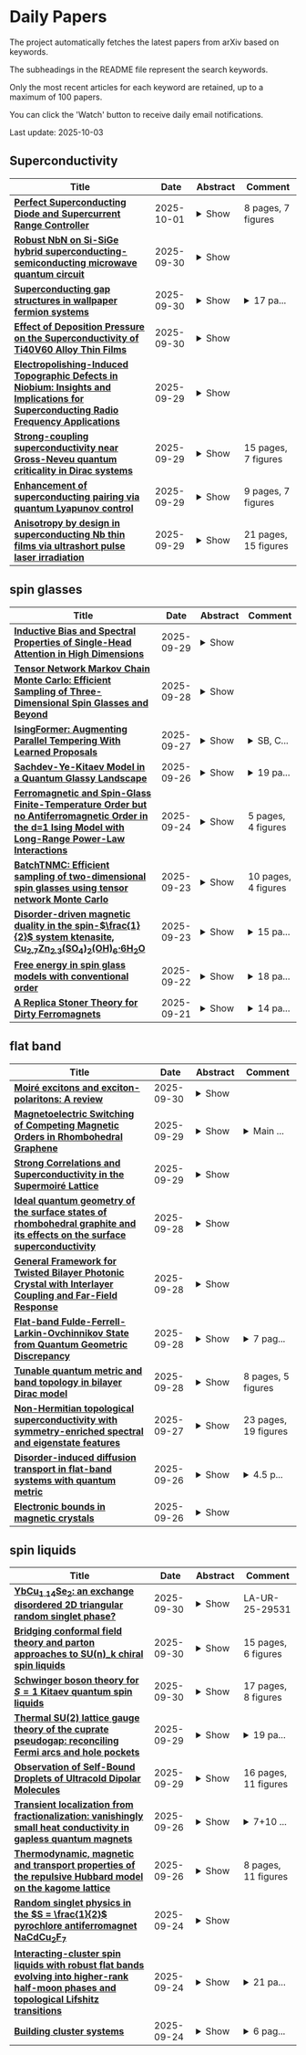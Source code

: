 # Daily Papers
The project automatically fetches the latest papers from arXiv based on keywords.

The subheadings in the README file represent the search keywords.

Only the most recent articles for each keyword are retained, up to a maximum of 100 papers.

You can click the 'Watch' button to receive daily email notifications.

Last update: 2025-10-03

## Superconductivity
| **Title** | **Date** | **Abstract** | **Comment** |
| --- | --- | --- | --- |
| **[Perfect Superconducting Diode and Supercurrent Range Controller](http://arxiv.org/abs/2507.09478v2)** | 2025-10-01 | <details><summary>Show</summary><p>Diodes have a nonreciprocal voltage versus current relationship, produced by breaking the space and time reversal symmetry. However, developing high-end superconducting computers requires a superconducting analogue of the traditional semiconductor diode. Such a superconducting diode exhibits non-reciprocity, or a high asymmetry in its critical currents. We present a model of a perfect superconducting diode based on a superconducting quantum interference device made with multiple superconducting nanowires. The diode predicted by our model has a large positive critical current, while the negative critical current can be exactly zero. This 100\% diode efficiency ($\eta = 1$) remains stable against small changes of the magnetic field. Another important result is that under certain and quite broad conditions such devices can act as supercurrent range controllers. In such device a supercurrent can flow with zero voltage applied, but only if the supercurrent is contained in some narrow, adjustable range, which excludes zero current.</p></details> | 8 pages, 7 figures |
| **[Robust NbN on Si-SiGe hybrid superconducting-semiconducting microwave quantum circuit](http://arxiv.org/abs/2509.26363v1)** | 2025-09-30 | <details><summary>Show</summary><p>Advancing large-scale quantum computing requires superconducting circuits that combine long coherence times with compatibility with semiconductor technology. We investigate niobium nitride (NbN) coplanar waveguide resonators integrated with Si/SiGe quantum wells, creating a hybrid platform designed for CMOS-compatible quantum hardware. Using temperature-dependent microwave spectroscopy in the single-photon regime, we examine resonance frequency and quality factor variations to probe the underlying loss mechanisms. Our analysis identifies the roles of two-level systems, quasiparticles, and scattering processes, and connects these losses to wafer properties and fabrication methods. The devices demonstrate reproducible performance and stable operation maintained for over two years, highlighting their robustness. These results provide design guidelines for developing low-loss, CMOS-compatible superconducting circuits and support progress toward resilient, scalable architectures for quantum information processing.</p></details> |  |
| **[Superconducting gap structures in wallpaper fermion systems](http://arxiv.org/abs/2509.25823v1)** | 2025-09-30 | <details><summary>Show</summary><p>We theoretically investigate the superconducting gap structures in wallpaper fermions, which are surface states of topological nonsymmorphic crystalline insulators, based on a two-dimensional effective model. A symmetry analysis identifies six types of momentum-independent pair potentials. One hosts a point node, two host line nodes, and the remaining three are fully gapped. By classifying the Bogoliubov--de Gennes Hamiltonian in the zero-dimensional symmetry class, we show that the point and line nodes are protected by $\mathbb{Z}_2$ topological invariants. In addition, for the twofold-rotation-odd pair potential, nodes appear on the glide-invariant line and are protected by crystalline symmetries, as clarified by the Mackey--Bradley theorem.</p></details> | <details><summary>17 pa...</summary><p>17 pages, 8 figures, proceedings of LT30</p></details> |
| **[Effect of Deposition Pressure on the Superconductivity of Ti40V60 Alloy Thin Films](http://arxiv.org/abs/2509.25772v1)** | 2025-09-30 | <details><summary>Show</summary><p>The growth and characterization of high quality superconducting thin films is essential for fundamental understanding and also for the use of these films in technological applications. In the present study, Ti40V60 alloy thin films have been deposited using DC magnetron co sputtering of Ti and V at ambient temperatures. The effect of deposition pressure on the film morphology, superconducting and normal state properties has been studied. Measurement of electrical resistance as a function of temperature indicates that up to a certain deposition pressure, the 20 nm thick Ti40V60 films exhibit metallic behavior in the normal state and superconductivity at low temperatures. Beyond a threshold pressure, the films show a negative temperature coefficient of resistance with a residual resistance ratio less than one. Electrical transport measurements in the presence of magnetic field were performed to find the current voltage characteristics of the thin films. Analysis of the I V curves indicates that the Ti40V60 alloy thin films have a large transport critical current density (JC) e.g. 1.475E10 A per m2 in zero magnetic field and 2.657E09 A per m2 in 4 T (both at 4 K). Analysis of the field dependence of flux line pinning force density indicates a combined effect of core delta k surface and core delta k point pinning mechanisms (where k is the Ginzburg Landau parameter). Additionally, spatial variations in the superconducting critical temperature (TC ) across the sample contribute to delta TC pinning. In higher magnetic fields, a contribution from delta l pinning (where l is the electron mean free path) also becomes significant. The findings indicate the potential of Ti40V60 alloy thin film for superconducting device applications like cryogenic radiation detectors.</p></details> |  |
| **[Electropolishing-Induced Topographic Defects in Niobium: Insights and Implications for Superconducting Radio Frequency Applications](http://arxiv.org/abs/2509.25423v1)** | 2025-09-29 | <details><summary>Show</summary><p>Electropolishing is the premier surface preparation method for high-Q, high-gradient superconducting RF cavities made of Nb. This leaves behind an apparently smooth surface, yet the achievable peak magnetic fields fall well below the superheating field of Nb, in most cases. In this work, the ultimate surface finish of electropolishing was investigated by studying its effect on highly polished Nb samples. Electropolishing introduces high slope angle sloped-steps at grain boundaries. The magnetic field enhancement and superheating field suppression factors associated with such a geometry are calculated in the London theory. Despite the by-eye smoothness of electropolished Nb, such defects compromise the stability of the low-loss Meissner state, likely limiting the achievable peak accelerating fields in superconducting RF cavities. Finally, the impact of surface roughness on impurity diffusion is investigated which can link surface roughness to the effectiveness of heat treatments like low-temperature baking or nitrogen infusion in the vortex nucleation or hydride hypotheses. Surface roughness tends to decrease the effective dose of impurities as a result of the expansion of impurities into regions with greater internal angle. The effective dose of impurities can be protected by minimizing slope angles and step heights, ensuring uniformity.</p></details> |  |
| **[Strong-coupling superconductivity near Gross-Neveu quantum criticality in Dirac systems](http://arxiv.org/abs/2509.25318v1)** | 2025-09-29 | <details><summary>Show</summary><p>We study two-dimensional massless Dirac fermions at neutrality, coupled to bosonic modes through a Yukawa interaction. We then examine the intriguing possibility that such a system, devoid of carriers at zero temperature, might nevertheless exhibit superconductivity. Remarkably, we find that superconductivity emerges in the vicinity of Gross-Neveu quantum criticality, provided the fermions cease to behave as well-defined quasiparticles, that is, once their anomalous dimension in the normal state becomes sufficiently large. In other words, well-defined fermions do not superconduct, whereas ill-defined ones do. We analyze four symmetry-distinct bosonic modes, each capable of driving normal-state criticality and, in three of the four cases, giving rise to a distinct superconducting phase. While phase fluctuations are strong in this regime, we argue that they do not destroy the superconducting state. We further characterize the resulting pairing states for a concrete Dirac model of spin-orbit coupled systems with orbitals of different parity. Our results are obtained using the SYK-inspired framework for Dirac systems introduced by Kim et al.[1], which provides a controlled approach to the strongly coupled regime of Dirac fluids near Gross-Neveu criticality.</p></details> | 15 pages, 7 figures |
| **[Enhancement of superconducting pairing via quantum Lyapunov control](http://arxiv.org/abs/2503.20426v2)** | 2025-09-29 | <details><summary>Show</summary><p>We demonstrate that quantum Lyapunov control provides an effective strategy for enhancing superconducting correlations in the Fermi-Hubbard model without requiring careful parameter tuning. While photoinduced superconductivity is sensitive to the frequency and amplitude of a monochromatic laser pulse, our approach employs a simple feedback-based protocol that prevents the decrease of superconducting correlations once they begin to form. This method enables robust enhancement of pairing across a broad range of initial pumping conditions, eliminating the need for intricate frequency and amplitude optimization. We also show that an alternative implementation, asymptotic quantum control, achieves comparable results. Furthermore, our approach can be adapted to suppress previously induced superconducting correlations, providing bidirectional control over quantum pairing states. These findings suggest practical pathways for manipulating quantum correlations in strongly interacting systems with minimal experimental complexity.</p></details> | 9 pages, 7 figures |
| **[Anisotropy by design in superconducting Nb thin films via ultrashort pulse laser irradiation](http://arxiv.org/abs/2509.24862v1)** | 2025-09-29 | <details><summary>Show</summary><p>The ability to fabricate anisotropic superconducting layers a la carte is desired in technologies such as fluxon screening or removal in field-resilient devices, flux lensing in ultra-sensitive sensors, or in templates for imprinting magnetic structures in hybrid magnetic/superconducting multilayers. In this work, we demonstrate tailored superconductivity in polycrystalline niobium thin films exposed to femtosecond ultraviolet laser pulses. The samples exhibit significant changes in their superconducting properties, directly connected with the observed topography, crystallite geometry, and lattice parameter modifications. On the mesoscopic scale, quasi-parallel periodic ripple structures (about 260 nm of spatial period) gradually form on the film surface by progressively increasing the laser energy per pulse, Ep. This gives way to a stepwise increase of the critical current anisotropy and magnetic flux channeling effects along the ripples. As demonstrated in our resistive and inductive measurements, these superstructures determine the electromagnetic response of the sample within the regime dominated by flux-pinning. Time-dependent Ginzburg-Landau simulations corroborate the topographical origin of the customized anisotropy. Concurrently, intrinsic superconducting parameters (critical field and temperature) are moderately and isotropically depressed upon increasing Ep, as is the lattice parameter of Nb. These findings promote pulsed laser processing as a flexible, one-step, and scalable lithography-free technique for versatile surface functionalization in microelectronic superconducting technology.</p></details> | 21 pages, 15 figures |

## spin glasses
| **Title** | **Date** | **Abstract** | **Comment** |
| --- | --- | --- | --- |
| **[Inductive Bias and Spectral Properties of Single-Head Attention in High Dimensions](http://arxiv.org/abs/2509.24914v1)** | 2025-09-29 | <details><summary>Show</summary><p>We study empirical risk minimization in a single-head tied-attention layer trained on synthetic high-dimensional sequence tasks, given by the recently introduced attention-indexed model. Using tools from random matrix theory, spin-glass physics, and approximate message passing, we derive sharp asymptotics for training and test errors, locate interpolation and recovery thresholds, and characterize the limiting spectral distribution of the learned weights. Weight decay induces an implicit nuclear-norm regularization, favoring low-rank query and key matrices. Leveraging this, we compare the standard factorized training of query and key matrices with a direct parameterization in which their product is trained element-wise, revealing the inductive bias introduced by the factorized form. Remarkably, the predicted spectral distribution echoes empirical trends reported in large-scale transformers, offering a theoretical perspective consistent with these phenomena.</p></details> |  |
| **[Tensor Network Markov Chain Monte Carlo: Efficient Sampling of Three-Dimensional Spin Glasses and Beyond](http://arxiv.org/abs/2509.23945v1)** | 2025-09-28 | <details><summary>Show</summary><p>Sampling the three-dimensional (3D) spin glass -- i.e., generating equilibrium configurations of a 3D lattice with quenched random couplings -- is widely regarded as one of the central and long-standing open problems in statistical physics. The rugged energy landscape, pronounced critical slowing down, and intrinsic ergodicity breaking render standard Monte Carlo methods severely inefficient, particularly for large systems at low temperatures. In this work, we introduce the Tensor Network Markov Chain Monte Carlo (TNMCMC) approach to address the issue. It generates large-scale collective updates in MCMC using tensor networks on the 2D slices of the 3D lattice, greatly improving the autocorrelation time and offering orders-of-magnitude speed-ups over conventional MCMC in generating unbiased samples of the Boltzmann distribution. We conduct numerical experiments on 3D spin glasses up to system size $64\times 64\times 64$ using a single CPU, and show that TNMCMC dramatically suppresses critical slowing down in large disordered systems, which usually require a supercomputer to perform MCMC simulations. Furthermore, we apply our approach to the 3-state Potts model up to system size $64\times 64\times 64$ using a single CPU, and show that the TNMCMC approach efficiently traverses the exponential barriers of the strong first-order transition, whereas conventional MCMC fails. Our results reveal that TNMCMC opens a promising path toward tackling long-standing, formidable three-dimensional problems in statistical physics.</p></details> |  |
| **[IsingFormer: Augmenting Parallel Tempering With Learned Proposals](http://arxiv.org/abs/2509.23043v1)** | 2025-09-27 | <details><summary>Show</summary><p>Markov Chain Monte Carlo (MCMC) underlies both statistical physics and combinatorial optimization, but mixes slowly near critical points and in rough landscapes. Parallel Tempering (PT) improves mixing by swapping replicas across temperatures, yet each replica still relies on slow local updates to change its configuration. We introduce IsingFormer, a Transformer trained on equilibrium samples that can generate entire spin configurations resembling those from the target distribution. These uncorrelated samples are used as proposals for global moves within a Metropolis step in PT, complementing the usual single-spin flips. On 2D Ising models (sampling), IsingFormer reproduces magnetization and free-energy curves and generalizes to unseen temperatures, including the critical region. Injecting even a single proposal sharply reduces equilibration time, replacing thousands of local updates. On 3D spin glasses (optimization), PT enhanced with IsingFormer finds substantially lower-energy states, demonstrating how global moves accelerate search in rugged landscapes. Finally, applied to integer factorization encoded as Ising problems, IsingFormer trained on a limited set of semiprimes transfers successfully to unseen semiprimes, boosting success rates beyond the training distribution. Since factorization is a canonical hard benchmark, this ability to generalize across instances highlights the potential of learning proposals that move beyond single problems to entire families of instances. The IsingFormer demonstrates that Monte Carlo methods can be systematically accelerated by neural proposals that capture global structure, yielding faster sampling and stronger performance in combinatorial optimization.</p></details> | <details><summary>SB, C...</summary><p>SB, CD, SC, KL are equally contributing authors</p></details> |
| **[Sachdev-Ye-Kitaev Model in a Quantum Glassy Landscape](http://arxiv.org/abs/2509.22977v1)** | 2025-09-26 | <details><summary>Show</summary><p>We study a generalization of `Yukawa models' in which Majorana fermions, interacting via all-to-all random couplings as in the Sachdev-Ye-Kitaev (SYK) model, are parametrically coupled to disordered bosonic degrees of freedom described by a quantum $p-$spin model. The latter has its own non-trivial dynamics leading to quantum paramagnetic (or liquid) and glassy phases. At low temperatures, this setup results in SYK behavior within each metastable state of a rugged bosonic free energy landscape, the effective fermionic couplings being different for each metastable state. We show that the boson-fermion coupling enhances the stability of the quantum spin-glass phase and strongly modifies the imaginary-time Green's functions of both sets of degrees of freedom. In particular, in the quantum spin glass phase, the imaginary-time dynamics is turned from a fast exponential decay characteristic of a gapped phase into a much slower dynamics. In the quantum paramagnetic phase, on the other hand, the fermions' imaginary-time dynamics get strongly modified and the critical SYK behavior is washed away.</p></details> | <details><summary>19 pa...</summary><p>19 pages, 9 Figures including Appendices</p></details> |
| **[Ferromagnetic and Spin-Glass Finite-Temperature Order but no Antiferromagnetic Order in the d=1 Ising Model with Long-Range Power-Law Interactions](http://arxiv.org/abs/2508.11168v2)** | 2025-09-24 | <details><summary>Show</summary><p>The d=1 Ising ferromagnet and spin glass with long-range power-law interactions J r^-a is studied for all interaction range exponents a by a renormalization-group transformation that simultaneously projects local ferromagnetism and antiferromagnetism. In the ferromagnetic case, J>0, a finite-temperature ferromagnetic phase occurs for interaction range 0.74<a<2. The second-order phase transition temperature monotonically decreases between these two limits. At a=2, the phase transition becomes first order, as predicted by rigorous results. For a>2, the phase transition temperature discontinuously drops to zero and for a>2 there is no ordered phase above zero temperature, also as predicted by rigorous results. At the other end, on approaching a=0.74 from above, namely increasing the range of the interaction, the phase transition temperature diverges to infinity, meaning that, at all non-infinite temperatures, the system is ferromagnetically ordered. Thus, the equivalent-neighbor interactions regime is entered before (a > 0) the neighbors become equivalent, namely before the interactions become equal for all separations. The critical exponents alpha,beta, gamma,delta,eta,nu are calculated, from a large recursion matrix, varying as function of a. For antiferromagnetic J<0, all triplets of spins at all ranges have competing interactions and this highly frustrated system does not have an ordered phase. In the spin-glass system, where all couplings for all separations are randomly ferromagnetic or antiferromagnetic (with probability p), a finite-temperatures spin-glass phase is obtained in the absence of antiferromagnetic phase. In the spin-glass phase, the signature chaotic behavior under scale change occurs in a richer version than previously: In the long-range interaction of this system, the interactions at every separation become chaotic, yielding a piecewise chaotic interaction function.</p></details> | 5 pages, 4 figures |
| **[BatchTNMC: Efficient sampling of two-dimensional spin glasses using tensor network Monte Carlo](http://arxiv.org/abs/2509.19006v1)** | 2025-09-23 | <details><summary>Show</summary><p>Efficient sampling of two-dimensional statistical physics systems remains a central challenge in computational statistical physics. Traditional Markov chain Monte Carlo (MCMC) methods, including cluster algorithms, provide only partial solutions, as their efficiency collapses for large systems in the presence of frustration and quenched disorder. The recently proposed Tensor Network Monte Carlo (TNMC) method offers a promising alternative, yet its original implementation suffers from inefficiencies due to the lack of scalable parallel sampling. In this work, we introduce BatchTNMC, a GPU-optimized and parallelized implementation of TNMC tailored for large-scale simulations of two-dimensional spin glasses. By leveraging batch processing and parallel sampling across multiple disorder realizations, our implementation achieves speedups of up to five orders of magnitude compared with the original serial scheme. Benchmarking on two-dimensional spin glasses demonstrates dramatic gains in efficiency: for instance, on a single GPU, BatchTNMC concurrently produces 1000 uncorrelated and unbiased samples across 1000 disorder realizations on $1024\times 1024$ lattices in just 3.3 hours, with an acceptance probability of 37%. These results establish BatchTNMC as a scalable and powerful computational framework for the study of two-dimensional disordered spin glass systems.</p></details> | 10 pages, 4 figures |
| **[Disorder-driven magnetic duality in the spin-$\frac{1}{2}$ system ktenasite, Cu$_\text{2.7}$Zn$_\text{2.3}$(SO$_\text{4}$)$_\text{2}$(OH)$_\text{6}\cdot$6H$_\text{2}$O](http://arxiv.org/abs/2509.18939v1)** | 2025-09-23 | <details><summary>Show</summary><p>Disorder in frustrated quantum systems can critically influence their magnetic ground states and drive exotic correlated behavior. In the $S = \frac{1}{2}$ system ktenasite, Cu$_\text{2.7}$Zn$_\text{2.3}$(SO$_\text{4}$)$_\text{2}$(OH)$_\text{6}\cdot$6H$_\text{2}$O, we show that structural disorder drives an unexpected dimensional crossover and stabilizes a rare coexistence of distinct magnetic states. Neutron diffraction reveals significant Cu/Zn mixing at the Cu2 site, which tunes the Cu$^{2+}$ sublattice from a two-dimensional scalene-distorted triangular lattice into a one-dimensional spin-chain network. Magnetic susceptibility, neutron diffraction, ac susceptibility, and specific heat measurements collectively indicate magnetic duality: a coexistence of incommensurate long-range magnetic order below $T_\text{N} = 4\,$K and a cluster spin-glass state with $T_\text{f} = 3.28\,$K at $\nu = 10\,$Hz. Our findings highlight ktenasite as a rare platform where structural disorder tunes the effective dimensionality and stabilizes coexisting ordered and glassy magnetic phases, offering a unique opportunity to explore the interplay of frustration, disorder, and dimensional crossover in quantum magnets.</p></details> | <details><summary>15 pa...</summary><p>15 pages, 13 figures. CIFs available as ancillary files</p></details> |
| **[Free energy in spin glass models with conventional order](http://arxiv.org/abs/2401.10223v2)** | 2025-09-22 | <details><summary>Show</summary><p>Recently, [DOI:10.1007/s10955-023-03135-1] considered spin glass models with additional conventional order parameters characterizing single-replica properties. These parameters are distinct from the standard order parameter, the overlap, used to measure correlations between replicas. A ``min-max'' formula for the free energy was prescribed in [DOI:10.1007/s10955-023-03135-1]. We rigorously verify this prescription in the setting of vector spin glass models featuring additional deterministic spin interactions. Notably, our results can be viewed as a generalization of the Parisi formula for vector spin glass models in [DOI:10.1214/17-AOP1194], where the order parameter for self-overlap is already present.</p></details> | <details><summary>18 pa...</summary><p>18 pages; journal version</p></details> |
| **[A Replica Stoner Theory for Dirty Ferromagnets](http://arxiv.org/abs/2508.20724v3)** | 2025-09-21 | <details><summary>Show</summary><p>This paper investigates the effect of disorder on a ferromagnetic metal with repulsive interactions. We assume that, in the clean limit, the ferromagnetic state can be described by Stoner mean-field theory and study how disorder affects the the system by using a combined replica + Stoner mean-field approach. At zero temperature, we find that a replica-symmetric ferromagnetic mean-field solution exists in the presence of disorder with a modified Stoner criteria where the ferromagnetism is enhanced by disorder. At finite temperature, a Landau theory is employed to construct the phase diagram, revealing that beyond a critical disorder strength, a spin-glass phase may exist between the high-temperature paramagnetic phase and the low-temperature ferromagnetic phase. For weak (repulsive) interaction where the system is non-ferromagnetic in the clean limit, the possibility of a disordered-induced ferromagnetic ground state is observed both at zero temperature and finite temperature. The potential applicability of this framework to realistic materials is briefly discussed.</p></details> | <details><summary>14 pa...</summary><p>14 pages, 3 figures, submitted to Physical Review B</p></details> |

## flat band
| **Title** | **Date** | **Abstract** | **Comment** |
| --- | --- | --- | --- |
| **[Moiré excitons and exciton-polaritons: A review](http://arxiv.org/abs/2507.05204v2)** | 2025-09-30 | <details><summary>Show</summary><p>Distinguished by their long lifetimes, strong dipolar interactions, and periodic confinement, moir\'e excitons provide a fertile territory for realizing interaction-driven excitonic phases beyond conventional semiconductor systems. Formed in twisted or lattice-mismatched van der Waals heterostructures, these excitons are shaped by a periodic potential landscape that enables the engineering of flat bands, strong interactions, and long-lived localised states. This has opened pathways to explore strongly correlated phases, including excitonic insulators, superfluids, and supersolids, potentially stable even at room temperature. When embedded in optical cavities, moir\'e excitons hybridize with photons to form moir\'e exciton-polaritons, a new class of quasiparticles exhibiting enhanced optical nonlinearities and novel topological features. In this review, we survey the theoretical foundations and experimental progress in the field of moir\'e excitons and polaritons. We begin by introducing the formation mechanisms of moir\'e patterns in two-dimensional semiconductors, and describe their impact on exciton confinement, optical selection rules, and spin-valley physics. We then discuss recent advances in the realization of many-body excitonic phases and exciton-based probes of electronic correlations. Finally, we explore the novel aspects of moir\'e polaritons, highlighting their unique nonlinear and topological properties. By bridging quantum optics, nanophotonics, and correlated electron systems, moir\'e excitons offer a powerful solid-state platform for quantum simulation, optoelectronic applications, and many-body photonics.</p></details> |  |
| **[Magnetoelectric Switching of Competing Magnetic Orders in Rhombohedral Graphene](http://arxiv.org/abs/2509.24672v1)** | 2025-09-29 | <details><summary>Show</summary><p>A finite Hall conductance under zero magnetic field implies time reversal symmetry (TRS) breaking due to magnetic ordering. In rhombohedral (RH) stacked graphene, the angular momentum breaking TRS can result from the orbital degree of freedom at the $K$ and $K'$ valleys. This leads to valley polarization and occupation-dependent anomalous Hall resistance (AHR) due to the chirality in Berry curvature between the valleys. We report magnetoelectric control of orbital magnetic order in crystalline rhombohedral hexalayer graphene (RHG), achieved without the introduction of a moir\'e superlattice. At moderate displacement fields and low carrier densities, we observe a non-volatile and hysteretic AHR that can be electrically toggled by sweeping either the carrier density or the displacement field. Upon the application of small perpendicular magnetic fields, the system reveals a characteristic double sign reversal of the AHR, indicating a competition between distinct magnetic ground states. This interplay between valley polarization, orbital magnetism, and electric and magnetic field tuning demonstrates the rich multiferroic behavior of RHG. Our findings present crystalline RHG as a minimal, tunable platform for studying symmetry-breaking phases and magnetic order in flat-band systems, offering insight into the coupling between electronic structure and magnetoelectric response.</p></details> | <details><summary>Main ...</summary><p>Main text: 8 pages, 4 figures</p></details> |
| **[Strong Correlations and Superconductivity in the Supermoiré Lattice](http://arxiv.org/abs/2509.24670v1)** | 2025-09-29 | <details><summary>Show</summary><p>The supermoir\'e lattice, arising from the interference of multiple moir\'e patterns, dramatically reshapes the electronic band structure by introducing new minibands and modifying band dispersion. Concurrently, strong electronic interactions within moir\'e flat bands lead to the emergence of various correlated states. However, the impact of the supermoir\'e lattice on the flat band systems with strong interactions remains largely unexplored. Here, we report the existence of the supermoir\'e lattice in the mirror-symmetry-broken twisted trilayer graphene, elucidating its role in generating mini-flat bands and mini-Dirac bands. Furthermore, we demonstrate interaction-induced symmetry-broken phases in the supermoir\'e mini-flat bands alongside the cascade of superconductor-insulator transitions enabled by the supermoir\'e lattice. Our work shows that robust superconductivity can exist in the mirror-symmetry-broken TTG and underscores the significance of the supermoir\'e lattice as an additional degree of freedom for tuning the electronic properties in twisted multilayer systems, sheds light on the correlated quantum phases such as superconductivity in the original moir\'e flat bands, and highlights the potential of using the supermoir\'e lattice to design and simulate novel quantum phases.</p></details> |  |
| **[Ideal quantum geometry of the surface states of rhombohedral graphite and its effects on the surface superconductivity](http://arxiv.org/abs/2504.03617v2)** | 2025-09-28 | <details><summary>Show</summary><p>The interplay of quantum geometry and interactions determines the correlated state properties of flat bands. Here, we investigate the ideal quantum geometry (IQG), i.e., the property that the trace of quantum metric equals the Berry curvature, in the surface flat bands of rhombohedrally stacked graphene (RG) multilayers. We show that RG represents a class of semimetals with IQG, among which only RG has a nonvanishing IQG at the center of the surface bands. In the presence of long-range hoppings, a displacement field polarizes the electron density to one of the two surfaces, stabilizing the IQG and boosting transitions to correlated phases like superconductivity. Analyzing the superfluid stiffness of the superconducting state in a many-layer RG, we reveal a heavy-fermion picture where the "heavy electrons" carry a nonzero supercurrent. This unusual behavior arises from the IQG of the surface states, which suggests a large fraction of supercurrent running on the surface of RG.</p></details> |  |
| **[General Framework for Twisted Bilayer Photonic Crystal with Interlayer Coupling and Far-Field Response](http://arxiv.org/abs/2509.23952v1)** | 2025-09-28 | <details><summary>Show</summary><p>We develop a general theory for twisted bilayer photonic crystals that takes into account both far-field response and near-field coupling. The theory is based on the framework of a generalized Rayleigh-Schr\"odinger perturbation theory for non-Hermitian Hamiltonians. A universal form for interlayer coupling is derived, which relates the hopping strength to the Fourier transforms of the Wannier functions in the single layer photonic crystal. For low energy states at the K point in hexagonal lattices, the interlayer coupling reduces to that in the Bistritzer-MacDonald model for graphene. As an example, we study a twisted bilayer photonic crystal slab with air holes arranged in a honeycomb lattice in each layer. The first order solution of our model predicts a four-fold band splitting in the far-field spectrum compared to the single-layer case, which is confirmed by numerical simulations. Moreover, our theory reveals that for low energy states at K points, scattering towards the {\Gamma} point via the moir\'e potential is suppressed. Based on our theory, we propose a wide-angle, high-Q tunable flat band cavity by combining the bilayer at a large twist angle with a Brillouinzone-folding perturbation within each layer. The cavity behaves like a collection of quasi-bound states in the continuum with a divergent density of states, with potential applications in nonlinear optics, lasing and quantum optics.</p></details> |  |
| **[Flat-band Fulde-Ferrell-Larkin-Ovchinnikov State from Quantum Geometric Discrepancy](http://arxiv.org/abs/2408.00548v3)** | 2025-09-28 | <details><summary>Show</summary><p>We propose a new scheme for realizing Fulde-Ferrell-Larkin-Ovchinnikov (FFLO) Cooper pairing states within flat bands, in contrast to the conventional paradigm such as the Zeeman effect. Central to our scheme is the concept of ``quantum geometric discrepancy'' (QGD) that measures differences in the quantum geometry of paired electrons and drives the flat-band FFLO instability. Remarkably, we find that this instability is directly related to a quantum geometric quantity known as ``anomalous quantum distance'', which formally captures QGD. To model both QGD and the anomalous quantum distance, we examine a flat-band electronic Hamiltonian with tunable spin-dependent quantum metrics. Utilizing the band-projection method, we analyze the QGD-induced FFLO instability from pairing susceptibility. Furthermore, we perform mean-field numerical simulations to obtain the phase diagram of the BCS-FFLO transition, which aligns well with our analytical results. Our work demonstrates that QGD offers a general and distinctive mechanism for stabilizing the flat-band FFLO phase.</p></details> | <details><summary>7 pag...</summary><p>7 pages, 5 figures plus supplementary information</p></details> |
| **[Tunable quantum metric and band topology in bilayer Dirac model](http://arxiv.org/abs/2509.23622v1)** | 2025-09-28 | <details><summary>Show</summary><p>Quantum metric, a fundamental component of quantum geometry, has attracted broad interest in recent years due to its critical role in various quantum phenomena. Meanwhile, band topology, which serves as an important framework in condensed matter physics, has led to the discovery of various topological phases. In this work, we introduce a bilayer Dirac model that allows precise tuning of both properties. Our approach combines two Dirac Hamiltonians with distinct energy scales; one producing relatively dispersive bands and the other yielding relatively flat bands. The dispersive and flat bands are weakly coupled via hybridization $\lambda$. By inducing a band inversion in the layer subspace, we achieve flexible tuning of band topology across all Altland-Zirnbauer symmetry classes and quantum metric scaling as $g \propto 1/\lambda^2$ near band inversion point. Using the bilayer Su-Schrieffer-Heeger model, we investigate the localization properties of gapless boundary states, which are affected by quantum metric. Our work lays a foundation for exploring the interplay between band topology and quantum metric.</p></details> | 8 pages, 5 figures |
| **[Non-Hermitian topological superconductivity with symmetry-enriched spectral and eigenstate features](http://arxiv.org/abs/2509.23177v1)** | 2025-09-27 | <details><summary>Show</summary><p>We investigate a one-dimensional superconducting lattice that realizes all internal symmetries permitted in non-Hermitian systems, characterized by nonreciprocal hopping, onsite dissipation, and $s$-wave singlet pairing in a Su-Schrieffer-Heeger-type structure. The combined presence of pseudo-Hermiticity and sublattice symmetry imposes constraints on the energy spectra. We identify parameter regimes featuring real spectra, purely imaginary spectra, complex flat bands, and Majorana zero modes, the latter emerging when a uniform transverse magnetic field suppresses the non-Hermitian skin effect. We show that a uniform onsite dissipation is essential for stabilizing the zero modes, whereas a purely staggered dissipation destroys the topological superconductivity. Through Hermitianization, we construct a spectral winding number as a topological invariant and demonstrate its correspondence with the gap closing conditions and appearance of the Majorana zero modes, allowing us to establish topological phase diagrams. Moreover, we reveal nontrivial correlations between the particle-hole and spin components of left and right eigenstates, enforced by chiral symmetry, pseudo-Hermiticity, and their combination. Our results highlight how non-Hermiticity, sublattice structure, and superconductivity together enrich symmetry properties and give rise to novel topological phenomena.</p></details> | 23 pages, 19 figures |
| **[Disorder-induced diffusion transport in flat-band systems with quantum metric](http://arxiv.org/abs/2412.19056v2)** | 2025-09-26 | <details><summary>Show</summary><p>Our previous understanding of transport in disordered system depends on the assumption that there is a well-defined Fermi velocity. The Fermi velocity determines important length scales in the system such as the diffusion length and localization length. However, nearly flat band materials with vanishing Fermi velocity, it is uncertain how to understand the disorder effects and what quantities determine the characteristic length scales in the system. In the clean limit, it is expected that the bulk transport is absent. In this work, we demonstrate, with a diamond lattice, that disorder can induce diffusion transport in a flat-band system with finite quantum metric. As disorder increases, the bulk transmission channels are activated, and the conductance reaches a maximum before decays inversely with disorder strength. Importantly, via the calculation of the wave-packet dynamics numerically, we show that the quantum metric determines the diffusion length of the system. Analytically, we show that the interplay between the disorder and quantum geometry gives rise to an effective Fermi velocity, as captured by the self-consistent Born approximation. The diffusion coefficient is identified from the Bethe-Salpeter equation under the ladder approximation. Our results reveal a disorder-driven delocalization mechanism in flat-band systems with finite quantum metric which cannot be understood by well-established theories of quantum diffusion. Our theory is important for understanding the disorder effects and transport properties of flat band materials such as twisted bilayer graphene which are current under intense investigation.</p></details> | <details><summary>4.5 p...</summary><p>4.5 pages and comments are welcome; previously appeared as arXiv:2503.09709v2 which was uploaded in error</p></details> |
| **[Electronic bounds in magnetic crystals](http://arxiv.org/abs/2509.16121v2)** | 2025-09-26 | <details><summary>Show</summary><p>We present a systematic study of bound relations between different electronic properties of magnetic crystals: electron density, effective mass, orbital magnetization, localization length, Chern invariant, and electric susceptibility. All relations are satisfied for a group of low-lying bands, while some remain valid for upper bands. New results include a lower bound on the electric susceptibility of Chern insulators, and an upper bound on the sum-rule part of the orbital magnetization. In addition, bounds involving the Chern invariant are generalized from two dimensions (Chern number) to three (Chern vector). Bound relations are established for metals as well as insulators, and are illustrated for model systems. The manner in which they approach saturation in a model Chern insulator with tunable flat bands is analyzed in terms of the optical absorption spectrum.</p></details> |  |

## spin liquids
| **Title** | **Date** | **Abstract** | **Comment** |
| --- | --- | --- | --- |
| **[YbCu$_{1.14}$Se$_2$: an exchange disordered 2D triangular random singlet phase?](http://arxiv.org/abs/2509.26478v1)** | 2025-09-30 | <details><summary>Show</summary><p>Quantum spin liquid (QSL) phases exist in theory, but real candidate QSL materials are often extraordinarily sensitive to structural defects which disrupt the ground state. Here, we investigate candidate triangular QSL material YbCu$_{1.14}$Se$_2$ and discover the absence of magnetic order, but also no compelling evidence of a QSL ground state due to significant structural disorder. We instead look at the results through a lens of a 2-dimensional (2D) random singlet phase. YbCu$_{1.14}$Se$_2$ behaves strikingly similar to other disordered triangular lattice materials, suggesting universal behavior of random singlet formation in 2D frustrated systems.</p></details> | LA-UR-25-29531 |
| **[Bridging conformal field theory and parton approaches to SU(n)_k chiral spin liquids](http://arxiv.org/abs/2501.09567v3)** | 2025-09-30 | <details><summary>Show</summary><p>We employ the $\mathrm{SU}(n)_k$ Wess-Zumino-Witten (WZW) model in conformal field theory to construct lattice wave functions in both one and two dimensions. The spins on all lattice sites are chosen to transform under the $\mathrm{SU}(n)$ irreducible representation with a single row and $k$ boxes in the Young tableau. It is demonstrated that the wave functions can be reinterpreted as parton states, which enables efficient conversion to matrix product states such that many physical properties can be evaluated directly. In one dimension, these wave functions describe critical spin chains whose universality classes are in one-to-one correspondence with the WZW models used in the construction. In two dimensions, our constructions yield model wave functions for chiral spin liquids, and we show how to find all topological sectors of them in a systematic way. Using the null vectors of Kac-Moody algebras, parent Hamiltonians of the $\mathrm{SU}(3)_k$ series are derived. The $\mathrm{SU}(3)_k$ chiral spin liquids are lattice analogs of non-Abelian spin-singlet fractional quantum Hall states, and the $k=2$ member hosts Fibonacci anyons.</p></details> | 15 pages, 6 figures |
| **[Schwinger boson theory for $S=1$ Kitaev quantum spin liquids](http://arxiv.org/abs/2509.25761v1)** | 2025-09-30 | <details><summary>Show</summary><p>The Kitaev model is an exactly solvable model with a quantum spin liquid ground state. While this model was originally proposed as an $S=1/2$ spin model on a honeycomb lattice, extensions to higher-spin systems have recently attracted attention. In contrast to the $S=1/2$ case, such higher-$S$ models are not exactly solvable and remain poorly understood, particularly for spin excitations at finite temperatures. Here, we focus on the $S=1$ Kitaev model, which is proposed to host bosonic quasiparticles. We investigate this model using Schwinger boson mean-field theory, introducing bosonic spinons as fractional quasiparticles by extending bond operators to address anisotropic spin interactions. We determine the mean-field parameters that realize a quantum spin liquid in both ferromagnetic and antiferromagnetic Kitaev models. Based on this ansatz, we calculate dynamical and equal-time spin structure factors. We find that the conventional scheme based on Wick decoupling with respect to spinons yields unphysical momentum dependence: it produces strong spectral weight indicating ferromagnetic (antiferromagnetic) correlations in the antiferromagnetic (ferromagnetic) Kitaev model. To resolve this issue, we propose an alternative evaluation based on decoupling with respect to bond operators. We demonstrate that, in our scheme, such unphysical behavior disappears and the momentum dependence of the spin structure factors is consistent with the sign of the exchange constant. We also compute the temperature evolution of the dynamical spin structure factor and find that the zero-temperature continuum splits into two distinct structures as temperature increases, which can be understood in terms of the bandwidth narrowing of spinons. Finally, we clarify why the two decoupling schemes result in different momentum dependences and discuss their relationship to previous studies.</p></details> | 17 pages, 8 figures |
| **[Thermal SU(2) lattice gauge theory of the cuprate pseudogap: reconciling Fermi arcs and hole pockets](http://arxiv.org/abs/2507.05336v5)** | 2025-09-29 | <details><summary>Show</summary><p>The cuprate pseudogap phase displays Fermi arc spectral weight in photoemission and scanning tunneling microscopy, while recent magnetotransport observations yield evidence for the existence of hole pockets of fractional area $p/8$, where $p$ is the doping density. We reconcile these observations by a Monte Carlo study of a SU(2) lattice gauge theory of the background spin liquid of a fractionalized Fermi liquid of hole pockets. At the higher temperatures of the pseudogap, the inevitable finite-doping sign problem can be evaded by including only thermal fluctuations of the SU(2) gauge field and a charge $e$ Higgs boson, while the fermionic critical Dirac spinons and electrons are treated exactly. Our study also describes the onset of $d$-wave superconductivity by expulsion of vortices with flux $h/(2e)$, each with charge-order halos. We predict that quantum oscillations of hole pockets of area $p/8$ should be observable in clean under-hole-doped cuprates in regimes with a positive Hall co-efficient and without charge order, in contrast to existing quantum oscillation observations of electron pockets induced by charge density wave order.</p></details> | <details><summary>19 pa...</summary><p>19 pages, 17 figures. v5 Added co-author and predictions for electronic spectrum above the Fermi energy</p></details> |
| **[Observation of Self-Bound Droplets of Ultracold Dipolar Molecules](http://arxiv.org/abs/2507.15208v2)** | 2025-09-29 | <details><summary>Show</summary><p>Ultracold gases of dipolar molecules have long been envisioned as a platform for the realization of novel quantum phases. Recent advances in collisional shielding, protecting molecules from inelastic losses, have enabled the creation of degenerate Fermi gases and, more recently, Bose-Einstein condensation of dipolar molecules. However, the observation of quantum phases in ultracold molecular gases that are driven by dipole-dipole interactions has so far remained elusive. In this work, we report the formation of self-bound droplets and droplet arrays in an ultracold gas of strongly dipolar sodium-cesium molecules. Starting from a molecular Bose-Einstein condensate (BEC), microwave dressing fields are used to induce dipole-dipole interactions with controllable strength and anisotropy. By varying the speed at which interactions are induced, covering a dynamic range of four orders of magnitude, we prepare droplets under equilibrium and non-equilibrium conditions, observing a transition from robust one-dimensional (1D) arrays to fluctuating two-dimensional (2D) structures. The droplets exhibit densities up to 100 times higher than the initial BEC, reaching the strongly interacting regime, and suggesting the possibility of a quantum-liquid or crystalline state. This work establishes ultracold molecules as a system for the exploration of strongly dipolar quantum matter and opens the door to the realization of self-organized crystal phases and dipolar spin liquids in optical lattices.</p></details> | 16 pages, 11 figures |
| **[Transient localization from fractionalization: vanishingly small heat conductivity in gapless quantum magnets](http://arxiv.org/abs/2509.07062v2)** | 2025-09-26 | <details><summary>Show</summary><p>Several candidate materials for gapless quantum spin liquids exhibit a vanishing thermal conductivity, which is at odds with theoretical predictions. Here, we show that a suppressed response can arise due to transient localization from fractionalization, even in the absence of extrinsic defects or disorder. Concretely, we consider a Kitaev ladder model in a uniform magnetic field, whose spin degrees of freedom fractionalize into visons and spinons. For moderate magnetic fields, visons are heavy and act as quasi-static disorder that induce transient localization of light spinons even in the translation-invariant model and at zero temperature, which strongly suppresses the residual conductivity at finite but low frequencies. At ultralow frequencies the conductivity is restored; however, such scales can be extremely hard to reach in experiments. Our results identify transient localization as a signature of fractionalization and provide a framework for interpreting anomalous transport in gapless spin liquid candidates.</p></details> | <details><summary>7+10 ...</summary><p>7+10 pages, 4+9 figures</p></details> |
| **[Thermodynamic, magnetic and transport properties of the repulsive Hubbard model on the kagome lattice](http://arxiv.org/abs/2209.01048v2)** | 2025-09-26 | <details><summary>Show</summary><p>Over the past decades, magnetic frustration has been under intense debate due to its unusual properties. For instance, frustration in the kagome lattice suppresses long range spin correlations and it is expected to be a candidate for a spin liquid system. Therefore, with the advent of experiments with ultra-cold atoms, the interest for frustrated geometries has increased. Given this, in the present work we investigate the repulsive Hubbard model on the kagome lattice by unbiased quantum Monte Carlo simulations. We examine its thermodynamic properties, as well as the magnetic and transport response of the system at finite temperatures and different values of the repulsive interaction. From these results, we discuss the possible occurrence of adiabatic cooling, a quite important feature in ultra-cold systems, and the presence of a metal-to-insulator transition at a finite interaction strength. Our findings may guide future experiments in ultra-cold fermionic atoms on the kagome lattice.</p></details> | 8 pages, 11 figures |
| **[Random singlet physics in the $S = \frac{1}{2}$ pyrochlore antiferromagnet NaCdCu$_2$F$_7$](http://arxiv.org/abs/2509.20199v1)** | 2025-09-24 | <details><summary>Show</summary><p>We report a random singlet ground state in the $S = \frac{1}{2}$ Heisenberg pyrochlore antiferromagnet NaCdCu$_2$F$_7$. Cationic Na$^+$/Cd$^{2+}$ disorder generates a broad distribution of Cu$^{2+}$-F$^{-}$-Cu$^{2+}$ exchange couplings. Despite strong antiferromagnetic interactions, no magnetic order or freezing occurs, with $\mu$SR measurements confirming dynamics down to 58 mK. $T$-linear specific heat, a Curie-like susceptibility tail, and universal power-law scaling with data collapse in $\chi(T)$, $M(H)$, $C_{\rm mag}/T$, $^{23}$Na $(1/T_1T)$ and $\lambda_{\rm LF}$ demonstrate a disorder-driven network of singlets and orphan spins, distinct from a clean quantum spin liquid.</p></details> |  |
| **[Interacting-cluster spin liquids with robust flat bands evolving into higher-rank half-moon phases and topological Lifshitz transitions](http://arxiv.org/abs/2509.18845v2)** | 2025-09-24 | <details><summary>Show</summary><p>Classical spin liquids are disordered magnetic phases, governed by local constraints that often give rise to flat-band ground states. When constraints take the form of a zero-divergence field within a cluster of spins, the spin liquid is often described by an emergent Coulomb gauge theory. Here we introduce an interaction $\eta$ between these clusters of spins which compete with the zero-divergence field. Using a framework embracing both the connectivity matrices of graph theory and the topology of band structures, we develop a generic theory of interacting-cluster Hamiltonians. We show how flat bands remain at zero energy up to finite interaction $\eta$, until a dispersive band becomes negative, stabilizing a spiral spin liquid with a hypersurface of ground-state manifold in reciprocal space. This hypersurface serves as a mold for the apparition of the half-moon patterns in the equal-time structure factor. Our generic approach enables to extend the notion of half moons to the perturbation of higher-rank Coulomb fields and pinch-line spin liquids. In particular, multi-fold half moons appear when unconventional gauge charges, such as potential fractons, are stabilized in the ground state. Finally, half-moon phases can be tuned across the equivalent of a Lifshitz transition, when the hypersurface manifold changes topology.</p></details> | <details><summary>21 pa...</summary><p>21 pages, 8 figures, 1 table</p></details> |
| **[Building cluster systems](http://arxiv.org/abs/2509.19868v1)** | 2025-09-24 | <details><summary>Show</summary><p>Classical spin liquids are frustrated magnetic phases characterized by local constraints, flat bands in reciprocal space, and emergent gauge structures with distinctive signatures such as pinch points. These arise generally in \emph{cluster systems}, where spin interactions can be expressed as constraints on clusters of spins. In this work we present the different generic rules allowing to build such cluster systems together with a few tools allowing to quickly characterize it. We show that based on these rules, it is possible to conceive a tunable recipe for generating such models by decorating a parent lattice on its bonds and/or vertices with symmetry-compatible clusters. This approach highlights a key design trade-off: using fewer cluster types increases the number of flat bands and enhances spin-liquid behavior, but produces denser connectivity that is harder to realize experimentally. The framework is highly tunable, extends naturally to two and three dimensions, and provides a versatile toolbox for engineering new classical spin-liquid candidates with targeted features such as higher-rank pinch points or pinch lines.</p></details> | <details><summary>6 pag...</summary><p>6 pages, 5 figures, 4 tables</p></details> |

